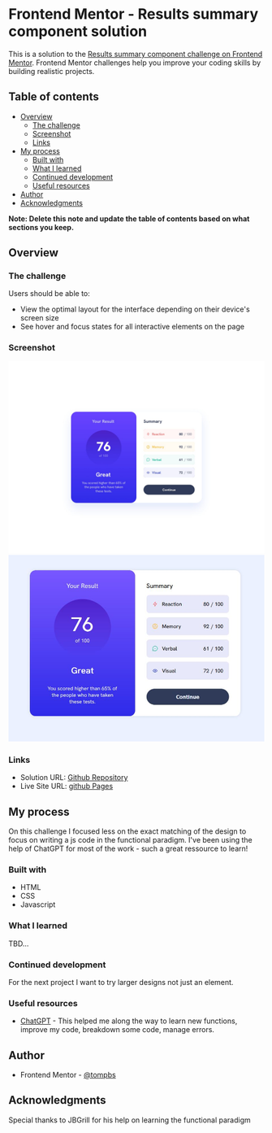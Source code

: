 # Frontend Mentor - Results summary component solution

This is a solution to the [Results summary component challenge on Frontend Mentor](https://www.frontendmentor.io/challenges/results-summary-component-CE_K6s0maV). Frontend Mentor challenges help you improve your coding skills by building realistic projects. 

## Table of contents

- [Overview](#overview)
  - [The challenge](#the-challenge)
  - [Screenshot](#screenshot)
  - [Links](#links)
- [My process](#my-process)
  - [Built with](#built-with)
  - [What I learned](#what-i-learned)
  - [Continued development](#continued-development)
  - [Useful resources](#useful-resources)
- [Author](#author)
- [Acknowledgments](#acknowledgments)

**Note: Delete this note and update the table of contents based on what sections you keep.**

## Overview

### The challenge

Users should be able to:

- View the optimal layout for the interface depending on their device's screen size
- See hover and focus states for all interactive elements on the page

### Screenshot

![Design screenshot](./design/desktop-design.jpg)
![Solution screenshot](./solution/solution-screenshot.JPG)

### Links

- Solution URL: [Github Repository](https://github.com/tompbs/2023-FEM_resultsummary)
- Live Site URL: [github Pages](https://tompbs.github.io/2023-FEM_resultsummary/)

## My process

On this challenge I focused less on the exact matching of the design to focus on writing a js code in the functional paradigm.
I've been using the help of ChatGPT for most of the work - such a great ressource to learn!

### Built with

- HTML
- CSS 
- Javascript

### What I learned

TBD...

### Continued development

For the next project I want to try larger designs not just an element.

### Useful resources

- [ChatGPT](https://chat.openai.com) - This helped me along the way to learn new functions, improve my code, breakdown some code, manage errors.

## Author

- Frontend Mentor - [@tompbs](https://www.frontendmentor.io/profile/tompbs)


## Acknowledgments

Special thanks to JBGrill for his help on learning the functional paradigm
